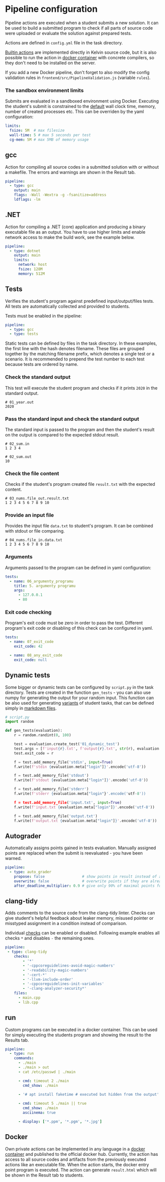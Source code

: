 # Pipeline configuration
Pipeline actions are executed when a student submits a new solution.
It can be used to build a submitted program to check if all parts of source code were uploaded or evaluate the solution against prepared tests.

Actions are defined in `config.yml` file in the task directory.

<a href="https://github.com/mrlvsb/kelvin/blob/master/evaluator/pipelines.py">Builtin actions</a> are implemented directly in Kelvin source code, but it is also possible to run the action in <a href="https://github.com/mrlvsb/kelvin/tree/master/evaluator/images">docker container</a> with concrete compilers, so they don't need to be installed on the server.

If you add a new Docker pipeline, don't forget to also modify the config validation rules
in `frontend/src/PipelineValidation.js` (variable `rules`).

### The sandbox environment limits
Submits are evaluated in a sandboxed environment using Docker.
Executing the student's submit is constrained to the <a href="https://github.com/mrlvsb/kelvin/blob/63b6ffc294e3b91d1db13453d487c773764ba4a1/evaluator/testsets.py#L122">default</a> wall clock time, memory, number of created processes etc.
This can be overriden by the yaml configuration:

```yaml
limits:
  fsize: 5M  # max filesize  
  wall-time: 5 # max 5 seconds per test
  cg-mem: 5M # max 5MB of memory usage
```

## gcc
Action for compiling all source codes in a submitted solution with or without a makefile.
The errors and warnings are shown in the Result tab.

```yaml
pipeline:
  - type: gcc
    output: main
    flags: -Wall -Wextra -g -fsanitize=address
    ldflags: -lm
```

## .NET
Action for compiling a .NET (core) application and producing a binary executable file as an output.
You have to use higher limits and enable network access to make the build work, see the example
below.

```yaml
pipeline:
  - type: dotnet
    output: main
    limits:
      network: host
      fsize: 128M
      memory: 512M
```

## Tests
Verifies the student's program against predefined input/output/files tests.
All tests are automatically collected and provided to students.

Tests must be enabled in the pipeline:

```yaml
pipeline:
  - type: gcc
  - type: tests

```

Static tests can be defined by files in the task directory.
In these examples, the first line with the hash denotes filename.
These files are grouped together by the matching filename prefix, which denotes a single test or a scenario.
It is recommended to prepend the test number to each test because tests are ordered by name.

### Check the standard output
This test will execute the student program and checks if it prints `2020` in the standard output.

```
# 01_year.out
2020
```

### Pass the standard input and check the standard output
The standard input is passed to the program and then the student's result on the output is compared to the expected stdout result.

```
# 02_sum.in
1 2 3 4
```
```
# 02_sum.out
10
```

### Check the file content
Checks if the student's program created file `result.txt` with the expected content.

```
# 03_nums.file_out.result.txt
1 2 3 4 5 6 7 8 9 10
```

### Provide an input file
Provides the input file `data.txt` to student's program.
It can be combined with stdout or file comparing. 

```
# 04_nums.file_in.data.txt
1 2 3 4 5 6 7 8 9 10
```

### Arguments
Arguments passed to the program can be defined in yaml configuration:

```yaml
tests:
  - name: 06_argumenty_programu
    title: 5. argumenty programu
    args:
      - 127.0.0.1
      - 80
```

### Exit code checking
Program's exit code must be zero in order to pass the test.
Different program's exit code or disabling of this check can be configured in yaml. 

```yaml
tests:
  - name: 07_exit_code
    exit_code: 42

  - name: 08_any_exit_code
    exit_code: null
```

## Dynamic tests
Some bigger or dynamic tests can be configured by `script.py` in the task directory.
Tests are created in the function `gen_tests` - you can also use numpy for generating the output for your random input.
This function can be also used for generating <a href="https://kelvin.cs.vsb.cz/#/task/edit/125">variants</a> of student tasks, that can be defined simply in <a href="https://kelvin.cs.vsb.cz/#/task/edit/124">markdown files</a>.


```python
# script.py
import random

def gen_tests(evaluation):
    r = random.randint(0, 100)

    test = evaluation.create_test('01_dynamic_test')
    test.args = [f'input{r}.txt', f'output{r}.txt', str(r), evaluation.meta['login']]
    test.exit_code = r

    f = test.add_memory_file('stdin', input=True)
    f.write(f'stdin {evaluation.meta["login"]}'.encode('utf-8'))

    f = test.add_memory_file('stdout')
    f.write(f'stdout {evaluation.meta["login"]}'.encode('utf-8'))

    f = test.add_memory_file('stderr')
    f.write(f'stderr {evaluation.meta["login"}'.encode('utf-8'))

    f = test.add_memory_file('input.txt', input=True)
    f.write(f'input.txt {evaluation.meta["login"]}'.encode('utf-8'))

    f = test.add_memory_file('output.txt')
    f.write(f'output.txt {evaluation.meta["login"]}'.encode('utf-8'))
``` 

## Autograder
Automatically assigns points gained in tests evaluation.
Manually assigned points are replaced when the submit is reevaluated - you have been warned.

```yaml
pipeline:
  - type: auto_grader
    propose: false                 # show points in result instead of assigning them directly
    overwrite: false               # overwrite points if they are already assigned to THAT submit
    after_deadline_multiplier: 0.9 # give only 90% of maximal points for submits after the deadline
```

## clang-tidy
Adds comments to the source code from the clang-tidy linter.
Checks can give student's helpful feedback about leaker memory, misused pointer or misstyped assignment in a condition instead of comparison.

Individual <a href="https://clang.llvm.org/extra/clang-tidy/checks/list.html">checks</a> can be enabled or disabled.
Following example enables all checks `*` and disables `-` the remaining ones.

```yaml
pipeline:
 - type: clang-tidy 
    checks:
        - '*'
        - '-cppcoreguidelines-avoid-magic-numbers'
        - '-readability-magic-numbers'
        - '-cert-*'
        - '-llvm-include-order'
        - '-cppcoreguidelines-init-variables'
        - '-clang-analyzer-security*'
    files:
      - main.cpp
      - lib.cpp 
```

## run
Custom programs can be executed in a docker container.
This can be used for simply executing the students program and showing the result to the Results tab.

```yaml
pipeline:
  - type: run
    commands:    
      - ./main
      - ./main > out
      - cat /etc/passwd | ./main

      - cmd: timeout 2 ./main
        cmd_show: ./main

      - '# apt install faketime # executed but hidden from the output'
      
      - cmd: timeout 5 ./main || true
        cmd_show: ./main
        asciinema: true

      - display: ['*.ppm', '*.pgm', '*.jpg']
```

## Docker
Own private actions can be implemented in any language in a <a href="https://github.com/mrlvsb/kelvin/tree/master/evaluator/images">docker container</a> and published to the official docker hub.
Currently, the action has access to all source codes and artifacts from the previously executed actions like an executable file.
When the action starts, the docker entry point program is executed.
The action can generate `result.html` which will be shown in the Result tab to students.

